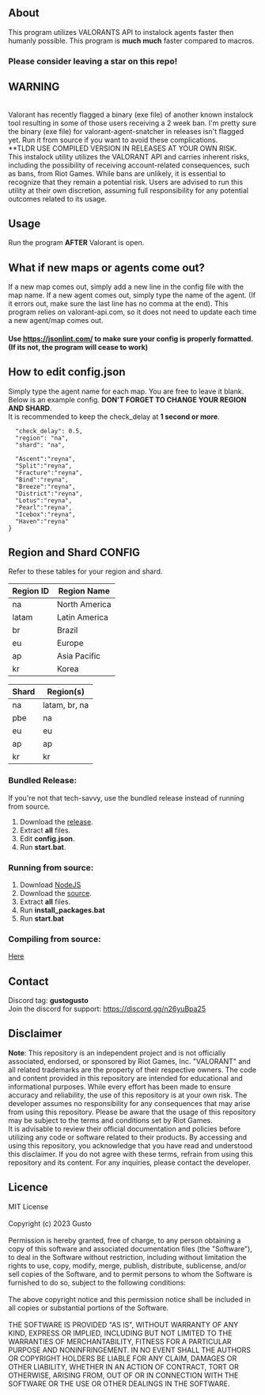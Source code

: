 ## About
This program utilizes VALORANTS API to instalock agents faster then humanly possible. This program is **much much** faster compared to macros.
 <br /> 
 ### Please consider leaving a star on this repo!

## WARNING
 <br /> Valorant has recently flagged a binary (exe file) of another known instalock tool resulting in some of those users receiving a 2 week ban. I'm pretty sure the binary (exe file) for valorant-agent-snatcher in releases isn't flagged yet. Run it from source if you want to avoid these complications.
 <br />
  **TLDR USE COMPILED VERSION IN RELEASES AT YOUR OWN RISK. 
 <br />
This instalock utility utilizes the VALORANT API and carries inherent risks, including the possibility of receiving account-related consequences, such as bans, from Riot Games. While bans are unlikely, it is essential to recognize that they remain a potential risk. Users are advised to run this utility at their own discretion, assuming full responsibility for any potential outcomes related to its usage.
## Usage
 Run the program **AFTER** Valorant is open.

 ## What if new maps or agents come out?
 If a new map comes out, simply add a new line in the config file with the map name. If a new agent comes out, simply type the name of the agent. (If it errors out, make sure the last line has no comma at the end). This program relies on valorant-api.com, so it does not need to update each time a new agent/map comes out. 
#### **Use https://jsonlint.com/ to make sure your config is properly formatted. (If its not, the program will cease to work)**

## How to edit config.json
Simply type the agent name for each map. You are free to leave it blank. <br /> 
Below is an example config. **DON'T FORGET TO CHANGE YOUR REGION AND SHARD**. <br /> 
It is recommended to keep the check_delay at **1 second or more**.
```{
  "check_delay": 0.5,
  "region": "na",
  "shard": "na",

  "Ascent":"reyna",
  "Split":"reyna",
  "Fracture":"reyna",
  "Bind":"reyna",
  "Breeze":"reyna",
  "District":"reyna",
  "Lotus":"reyna",
  "Pearl":"reyna",
  "Icebox":"reyna",
  "Haven":"reyna"
}
```

## Region and Shard CONFIG
Refer to these tables for your region and shard.

| Region ID | Region Name      |
| --------- | ---------------- |
| na        | North America    |
| latam     | Latin America    |
| br        | Brazil           |
| eu        | Europe           |
| ap        | Asia Pacific     |
| kr        | Korea            |

| Shard | Region(s)      |
| ----- | -------------- |
| na    | latam, br, na  |
| pbe   | na             |
| eu    | eu             |
| ap    | ap             |
| kr    | kr             |



### Bundled Release:
If you're not that tech-savvy, use the bundled release instead of running from source. 

1) Download the [release](https://github.com/copreus/valorant-agent-snatcher/releases/download/v1.0-hotfix/valorant-agent-snatcher.zip).
2) Extract **all** files.
3) Edit **config.json**.
4) Run **start.bat**.

### Running from source:

1) Download [NodeJS](https://nodejs.org/en)
2) Download the [source](https://github.com/copreus/valorant-agent-snatcher/archive/refs/heads/main.zip).
3) Extract **all** files.
4) Run **install_packages.bat**
5) Run **start.bat**


### Compiling from source:

[Here](https://letmegooglethat.com/?q=how+to+compile+nodejs)
 
## Contact 
 Discord tag: **gustogusto** <br /> 
 Join the discord for support:
 https://discord.gg/n26yuBpa25
 

 
## Disclaimer

**Note**: This repository is an independent project and is not officially associated, endorsed, or sponsored by Riot Games, Inc. "VALORANT" and all related trademarks are the property of their respective owners. The code and content provided in this repository are intended for educational and informational purposes. While every effort has been made to ensure accuracy and reliability, the use of this repository is at your own risk. The developer assumes no responsibility for any consequences that may arise from using this repository. Please be aware that the usage of this repository may be subject to the terms and conditions set by Riot Games. 
<br /> 
It is advisable to review their official documentation and policies before utilizing any code or software related to their products. By accessing and using this repository, you acknowledge that you have read and understood this disclaimer. If you do not agree with these terms, refrain from using this repository and its content. For any inquiries, please contact the developer.

## Licence
MIT License
<br /> 
<br /> 
Copyright (c) 2023 Gusto
<br /> 
<br /> 
Permission is hereby granted, free of charge, to any person obtaining a copy
of this software and associated documentation files (the "Software"), to deal
in the Software without restriction, including without limitation the rights
to use, copy, modify, merge, publish, distribute, sublicense, and/or sell
copies of the Software, and to permit persons to whom the Software is
furnished to do so, subject to the following conditions:
<br /> 
<br /> 
The above copyright notice and this permission notice shall be included in all
copies or substantial portions of the Software.
<br /> 
<br /> 
THE SOFTWARE IS PROVIDED "AS IS", WITHOUT WARRANTY OF ANY KIND, EXPRESS OR
IMPLIED, INCLUDING BUT NOT LIMITED TO THE WARRANTIES OF MERCHANTABILITY,
FITNESS FOR A PARTICULAR PURPOSE AND NONINFRINGEMENT. IN NO EVENT SHALL THE
AUTHORS OR COPYRIGHT HOLDERS BE LIABLE FOR ANY CLAIM, DAMAGES OR OTHER
LIABILITY, WHETHER IN AN ACTION OF CONTRACT, TORT OR OTHERWISE, ARISING FROM,
OUT OF OR IN CONNECTION WITH THE SOFTWARE OR THE USE OR OTHER DEALINGS IN THE
SOFTWARE.

